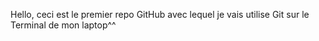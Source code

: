 Hello, ceci est le premier repo GitHub avec lequel je vais utilise Git sur le Terminal de mon laptop^^

